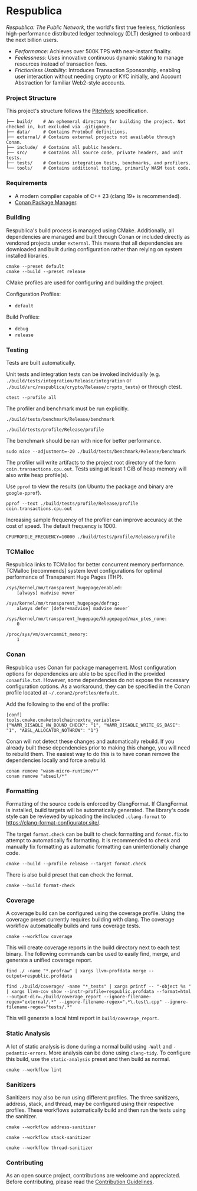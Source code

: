 # Respublica

*Respublica: The Public Network*, the world's first true feeless, frictionless high-performance distributed ledger technology (DLT) designed to onboard the next billion users.

* *Performance:* Achieves over 500K TPS with near-instant finality.
* *Feelessness:* Uses innovative continuous dynamic staking to manage resources instead of transaction fees.
* *Frictionless Usability:* Introduces Transaction Sponsorship, enabling user interaction without needing crypto or KYC initially, and Account Abstraction for familiar Web2-style accounts.

### Project Structure

This project's structure follows the [Pitchfork](https://api.csswg.org/bikeshed/?force=1&url=https://raw.githubusercontent.com/vector-of-bool/pitchfork/develop/data/spec.bs) specification.

```
├── build/    # An ephemeral directory for building the project. Not checked in, but excluded via .gitignore.
├── data/     # Contains Protobuf definitions.
├── external/ # Contains external projects not available through Conan.
├── include/  # Contains all public headers.
├── src/      # Contains all source code, private headers, and unit tests.
├── tests/    # Contains integration tests, benchmarks, and profilers.
└── tools/    # Contains additional tooling, primarily WASM test code.
```

### Requirements

- A modern compiler capable of C++ 23 (clang 19+ is recommended).
- [Conan Package Manager](https://conan.io/downloads).

### Building

Respublica's build process is managed using CMake. Additionally, all dependencies are managed and built through Conan or included directly as vendored projects under `external`. This means that all dependencies are downloaded and built during configuration rather than relying on system installed libraries.

```
cmake --preset default
cmake --build --preset release
```

CMake profiles are used for configuring and building the project.

Configuration Profiles:
 - `default`

Build Profiles:
 - `debug`
 - `release`

### Testing

Tests are built automatically.

Unit tests and integration tests can be invoked individually (e.g. `./build/tests/integration/Release/integration` or `./build/src/respublica/crypto/Release/crypto_tests`) or through ctest.

```
ctest --profile all
```

The profiler and benchmark must be run explicitly.

```
./build/tests/benchmark/Release/benchmark
```

```
./build/tests/profile/Release/profile
```

The benchmark should be ran with nice for better performance.

```
sudo nice --adjustment=-20 ./build/tests/benchmark/Release/benchmark
```

The profiler will write artifacts to the project root directory of the form `coin.transactions.cpu.out`. Tests using at least 1 GiB of heap memory will also write heap profile(s).

Use `pprof` to view the results (on Ubuntu the package and binary are `google-pprof`).

```
pprof --text ./build/tests/profile/Release/profile coin.transactions.cpu.out
```

Increasing sample frequency of the profiler can improve accuracy at the cost of speed. The default frequency is 1000.

```
CPUPROFILE_FREQUENCY=10000 ./build/tests/profile/Release/profile
```

### TCMalloc

Respublica links to TCMalloc for better concurrent memory performance. TCMalloc [recommends] system level configurations for optimal performance of Transparent Huge Pages (THP).

```
/sys/kernel/mm/transparent_hugepage/enabled:
    [always] madvise never

/sys/kernel/mm/transparent_hugepage/defrag:
    always defer [defer+madvise] madvise never`

/sys/kernel/mm/transparent_hugepage/khugepaged/max_ptes_none:
    0

/proc/sys/vm/overcommit_memory:
    1
```

### Conan

Respublica uses Conan for package management. Most configuration options for dependencies are able to be specified in the provided `conanfile.txt`. However, some dependencies do not expose the necessary configuration options. As a workaround, they can be specified in the Conan profile located at `~/.conan2/profiles/default`.

Add the following to the end of the profile:

```
[conf]
tools.cmake.cmaketoolchain:extra_variables={"WAMR_DISABLE_HW_BOUND_CHECK": "1", "WAMR_DISABLE_WRITE_GS_BASE": "1", "ABSL_ALLOCATOR_NOTHROW": "1"}
```

Conan will not detect these changes and automatically rebuild. If you already built these dependencies prior to making this change, you will need to rebuild them. The easiest way to do this is to have conan remove the dependencies locally and force a rebuild.

```
conan remove "wasm-micro-runtime/*"
conan remove "abseil/*"
```

### Formatting

Formatting of the source code is enforced by ClangFormat. If ClangFormat is installed, build targets will be automatically generated. The library's code style can be reviewed by uploading the included `.clang-format` to https://clang-format-configurator.site/.

The target `format.check` can be built to check formatting and `format.fix` to attempt to automatically fix formatting. It is recommended to check and manually fix formatting as automatic formatting can unintentionally change code.

```
cmake --build --profile release --target format.check
```

There is also build preset that can check the format.

```
cmake --build format-check
```

### Coverage

A coverage build can be configured using the coverage profile. Using the coverage preset currently requires building with clang. The coverage workflow automatically builds and runs coverage tests.

```
cmake --workflow coverage
```

This will create coverage reports in the build directory next to each test binary. The following commands can be used to easily find, merge, and generate a unified coverage report.

```
find ./ -name "*.profraw" | xargs llvm-profdata merge --output=respublic.profdata
```

```
find ./build/coverage/ -name "*_tests" | xargs printf -- "-object %s " | xargs llvm-cov show --instr-profile=respublic.profdata --format=html --output-dir=./build/coverage_report --ignore-filename-regex="external/.*" --ignore-filename-regex=".*\.test\.cpp" --ignore-
filename-regex="tests/.*"
```

This will generate a local html report in `build/coverage_report`.

### Static Analysis

A lot of static analysis is done during a normal build using `-Wall` and `-pedantic-errors`. More analysis can be done using `clang-tidy`. To configure this build, use the `static-analysis` preset  and then build as normal.

```
cmake --workflow lint
```

### Sanitizers

Sanitizers may also be run using different profiles. The three sanitizers, address, stack, and thread, may be configured using their respective profiles. These workflows automatically build and then run the tests using the sanitizer.

```
cmake --workflow address-sanitizer
```

```
cmake --workflow stack-sanitizer
```

```
cmake --workflow thread-sanitizer
```

### Contributing

As an open source project, contributions are welcome and appreciated. Before contributing, please read the [Contribution Guidelines](CONTRIBUTING.md).
